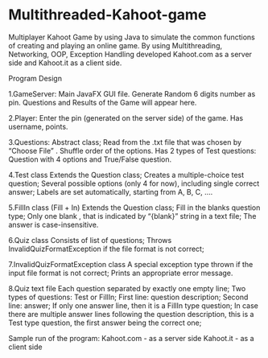 # Multithreaded-Kahoot-game

Multiplayer Kahoot Game by using Java to simulate the common functions of creating and playing an online game. 
By using Multithreading, Networking, OOP, Exception Handling developed Kahoot.com as a server side and Kahoot.it as a client side. 

Program Design

1.GameServer:
Main JavaFX GUI file.
Generate Random 6 digits number as pin.
Questions and Results of the Game will appear here.


2.Player:
Enter the pin (generated on the server side) of the game.
Has username, points.

3.Questions:
Abstract class;
Read from the .txt file that was chosen by “Choose File” .
Shuffle order of the options.
Has 2 types of Test questions: Question with 4 options and True/False question.

4.Test class
Extends the Question class;
Creates a multiple-choice test question;
Several possible options (only 4 for now), including single correct answer;
Labels are set automatically, starting from A, B, C, ….

5.FillIn class (Fill + In)
Extends the Question class;
Fill in the blanks question type;
Only one blank , that is indicated by “{blank}” string in a text file;
The answer is case-insensitive.

6.Quiz class
Consists of list of questions;
Throws InvalidQuizFormatException if the file format is not correct; 

7.InvalidQuizFormatException class
A special exception type thrown if the input file format is not correct;
Prints an appropriate error message.

8.Quiz text file
Each question separated by exactly one empty line;
Two types of questions: Test or FillIn;
First line: question description; Second line: answer;
If only one answer line, then it is a FillIn type question;
In case there are multiple answer lines following the question description, this is a Test type question, the first answer being the correct one;

Sample run of the program:
Kahoot.com - as a server side
Kahoot.it - as a client side 



